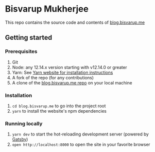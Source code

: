 # Bisvarup Mukherjee

This repo contains the source code and contents of [blog.bisvarup.me](https://blog.bisvarup.me/)

## Getting started

### Prerequisites

1. Git
1. Node: any 12.14.x version starting with v12.14.0 or greater
1. Yarn: See [Yarn website for installation instructions](https://yarnpkg.com/lang/en/docs/install/)
1. A fork of the repo (for any contributions)
1. A clone of the [blog.bisvarup.me repo](https://github.com/bisho1995/personal-blog) on your local machine

### Installation

1. `cd blog.bisvarup.me` to go into the project root
1. `yarn` to install the website's npm dependencies

### Running locally

1. `yarn dev` to start the hot-reloading development server (powered by [Gatsby](https://www.gatsbyjs.org))
2. `open http://localhost:8000` to open the site in your favorite browser